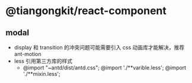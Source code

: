 # @tiangongkit/react-component

## modal

- display 和 transition 的冲突问题可能需要引入 css 动画库才能解决，推荐 ant-motion
- less 引用第三方库的样式
  - @import "~antd/dist/antd.css";
    @import './**varible.less';
    @import './**mixin.less';
